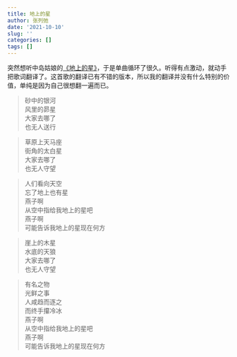 ```yaml
---
title: 地上的星
author: 张列弛
date: '2021-10-10'
slug: ''
categories: []
tags: []
---
```

突然想听中岛姑娘的[《地上的星》](https://www.bilibili.com/video/BV1Bb411F7fb?share_source=copy_web)，于是单曲循环了很久。听得有点激动，就动手把歌词翻译了。这首歌的翻译已有不错的版本，所以我的翻译并没有什么特别的价值，单纯是因为自己很想翻一遍而已。 

> 砂中的银河   
风里的昴星   
大家去哪了  
也无人送行

> 草原上天马座  
街角的太白星  
大家去哪了    
也无人守望      

> 人们看向天空  
忘了地上也有星  
燕子啊  
从空中指给我地上的星吧  
燕子啊  
可能告诉我地上的星现在何方

> 崖上的木星  
水底的天狼  
大家去哪了  
也无人守望

> 有名之物  
光鲜之事  
人咸趋而逐之      
而终手攥冷冰  
燕子啊  
从空中指给我地上的星吧  
燕子啊  
可能告诉我地上的星现在何方

